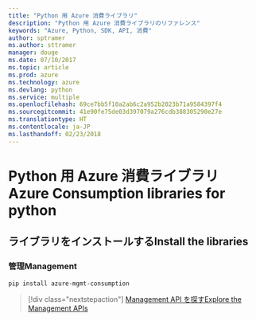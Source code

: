 ```yaml
---
title: "Python 用 Azure 消費ライブラリ"
description: "Python 用 Azure 消費ライブラリのリファレンス"
keywords: "Azure, Python, SDK, API, 消費"
author: sptramer
ms.author: sttramer
manager: douge
ms.date: 07/10/2017
ms.topic: article
ms.prod: azure
ms.technology: azure
ms.devlang: python
ms.service: multiple
ms.openlocfilehash: 69ce7bb5f10a2ab6c2a952b2023b71a9584397f4
ms.sourcegitcommit: 41e90fe75de03d397079a276cdb388305290e27e
ms.translationtype: HT
ms.contentlocale: ja-JP
ms.lasthandoff: 02/23/2018
---
```

# <a name="azure-consumption-libraries-for-python"></a><span data-ttu-id="5998f-104">Python 用 Azure 消費ライブラリ</span><span class="sxs-lookup"><span data-stu-id="5998f-104">Azure Consumption libraries for python</span></span>

## <a name="install-the-libraries"></a><span data-ttu-id="5998f-105">ライブラリをインストールする</span><span class="sxs-lookup"><span data-stu-id="5998f-105">Install the libraries</span></span>


### <a name="management"></a><span data-ttu-id="5998f-106">管理</span><span class="sxs-lookup"><span data-stu-id="5998f-106">Management</span></span>

```bash
pip install azure-mgmt-consumption
```
> [!div class="nextstepaction"]
> [<span data-ttu-id="5998f-107">Management API を探す</span><span class="sxs-lookup"><span data-stu-id="5998f-107">Explore the Management APIs</span></span>](/python/api/overview/azure/consumption/management)